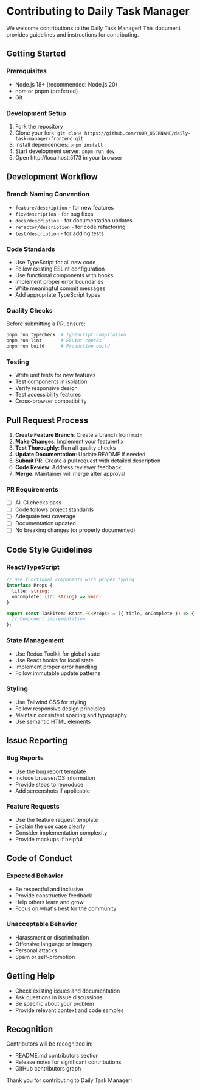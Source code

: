 # Contributing to Daily Task Manager

We welcome contributions to the Daily Task Manager! This document provides guidelines and instructions for contributing.

## Getting Started

### Prerequisites
- Node.js 18+ (recommended: Node.js 20)
- npm or pnpm (preferred)
- Git

### Development Setup
1. Fork the repository
2. Clone your fork: `git clone https://github.com/YOUR_USERNAME/daily-task-manager-frontend.git`
3. Install dependencies: `pnpm install`
4. Start development server: `pnpm run dev`
5. Open http://localhost:5173 in your browser

## Development Workflow

### Branch Naming Convention
- `feature/description` - for new features
- `fix/description` - for bug fixes
- `docs/description` - for documentation updates
- `refactor/description` - for code refactoring
- `test/description` - for adding tests

### Code Standards
- Use TypeScript for all new code
- Follow existing ESLint configuration
- Use functional components with hooks
- Implement proper error boundaries
- Write meaningful commit messages
- Add appropriate TypeScript types

### Quality Checks
Before submitting a PR, ensure:
```bash
pnpm run typecheck  # TypeScript compilation
pnpm run lint       # ESLint checks
pnpm run build      # Production build
```

### Testing
- Write unit tests for new features
- Test components in isolation
- Verify responsive design
- Test accessibility features
- Cross-browser compatibility

## Pull Request Process

1. **Create Feature Branch**: Create a branch from `main`
2. **Make Changes**: Implement your feature/fix
3. **Test Thoroughly**: Run all quality checks
4. **Update Documentation**: Update README if needed
5. **Submit PR**: Create a pull request with detailed description
6. **Code Review**: Address reviewer feedback
7. **Merge**: Maintainer will merge after approval

### PR Requirements
- [ ] All CI checks pass
- [ ] Code follows project standards
- [ ] Adequate test coverage
- [ ] Documentation updated
- [ ] No breaking changes (or properly documented)

## Code Style Guidelines

### React/TypeScript
```typescript
// Use functional components with proper typing
interface Props {
  title: string;
  onComplete: (id: string) => void;
}

export const TaskItem: React.FC<Props> = ({ title, onComplete }) => {
  // Component implementation
};
```

### State Management
- Use Redux Toolkit for global state
- Use React hooks for local state
- Implement proper error handling
- Follow immutable update patterns

### Styling
- Use Tailwind CSS for styling
- Follow responsive design principles
- Maintain consistent spacing and typography
- Use semantic HTML elements

## Issue Reporting

### Bug Reports
- Use the bug report template
- Include browser/OS information
- Provide steps to reproduce
- Add screenshots if applicable

### Feature Requests
- Use the feature request template
- Explain the use case clearly
- Consider implementation complexity
- Provide mockups if helpful

## Code of Conduct

### Expected Behavior
- Be respectful and inclusive
- Provide constructive feedback
- Help others learn and grow
- Focus on what's best for the community

### Unacceptable Behavior
- Harassment or discrimination
- Offensive language or imagery
- Personal attacks
- Spam or self-promotion

## Getting Help

- Check existing issues and documentation
- Ask questions in issue discussions
- Be specific about your problem
- Provide relevant context and code samples

## Recognition

Contributors will be recognized in:
- README.md contributors section
- Release notes for significant contributions
- GitHub contributors graph

Thank you for contributing to Daily Task Manager!